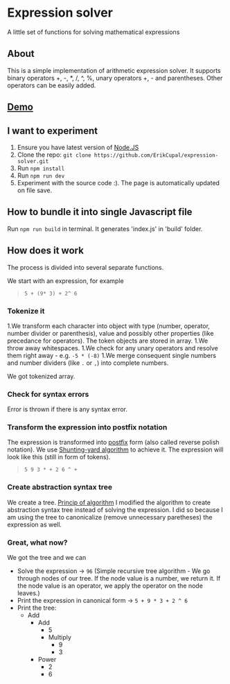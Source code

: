 # Expression solver

A little set of functions for solving mathematical expressions

## About

This is a simple implementation of arithmetic expression solver.
It supports binary operators +, -, *, /, ^, %, unary operators +, - and parentheses.
Other operators can be easily added.

## [Demo](https://jsfiddle.net/lapuckire/77bcvzox/)

## I want to experiment

1. Ensure you have latest version of [Node.JS](https://nodejs.org/)
1. Clone the repo: `git clone https://github.com/ErikCupal/expression-solver.git`
1. Run `npm install`
1. Run `npm run dev`
1. Experiment with the source code :). The page is automatically updated on file save.

## How to bundle it into single Javascript file

Run `npm run build` in terminal. It generates 'index.js' in 'build' folder.

## How does it work

The process is divided into several separate functions.

We start with an expression, for example
> `5 + (9* 3) + 2^ 6`

### Tokenize it

1.We transform each character into object with type (number, operator, number divider or parenthesis), value and possibly other properties (like precedance for operators).
The token objects are stored in array.
1.We throw away whitespaces.
1.We check for any unary operators and resolve them right away - e.g. `-5 * (-8)`
1.We merge consequent single numbers and number dividers (like `.` or `,`) into complete numbers.

We got tokenized array.

### Check for syntax errors

Error is thrown if there is any syntax error.

### Transform the expression into postfix notation

The expression is transformed into [postfix](https://en.wikipedia.org/wiki/Reverse_Polish_notation) form (also called reverse polish notation).
We use [Shunting-yard algorithm](https://en.wikipedia.org/wiki/Shunting-yard_algorithm) to achieve it.
The expression will look like this (still in form of tokens).
> `5 9 3 * + 2 6 ^ +`

### Create abstraction syntax tree

We create a tree. [Princip of algorithm](http://learnyouahaskell.com/functionally-solving-problems#reverse-polish-notation-calculator)
I modified the algorithm to create abstraction syntax tree instead of solving the expression. I did so because I am using the tree to canonicalize (remove unnecessary paretheses) the expression as well.

### Great, what now?

We got the tree and we can

* Solve the expression -> `96` (Simple recursive tree algorithm - We go through nodes of our tree. If the node value is a number, we return it. If the node value is an operator, we apply the operator on the node leaves.)
* Print the expression in canonical form -> `5 + 9 * 3 + 2 ^ 6`
* Print the tree:
  * Add
    * Add
      * 5
      * Multiply
        * 9
        * 3
    * Power
      * 2
      * 6